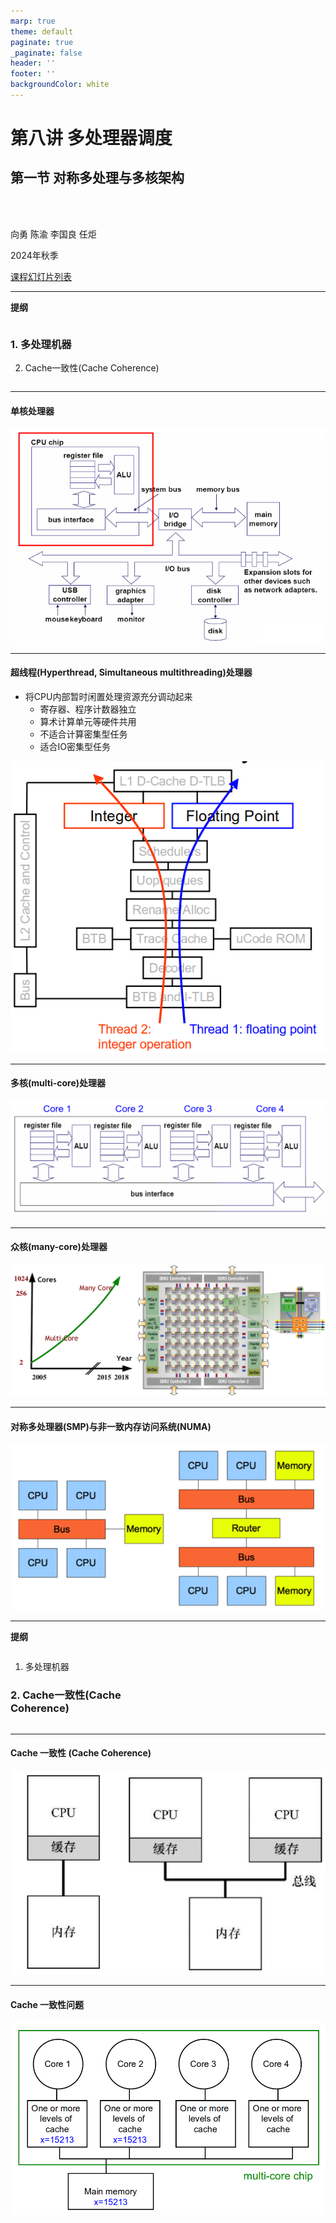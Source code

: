```yaml
---
marp: true
theme: default
paginate: true
_paginate: false
header: ''
footer: ''
backgroundColor: white
---
```


<!-- theme: gaia -->
<!-- _class: lead -->

# 第八讲 多处理器调度
## 第一节 对称多处理与多核架构

<br>
<br>

向勇 陈渝 李国良 任炬 

2024年秋季

[课程幻灯片列表](https://www.yuque.com/xyong-9fuoz/qczol5/ewvhdy3epbwbkn3n)

---

**提纲**
<style>
.container{
    display: flex;    
}
.col{
    flex: 1;
}
</style>

<div class="container">

<div class="col">

### 1. 多处理机器
2. Cache一致性(Cache Coherence)

</div>

<div class="col">

</div>

</div>

---

#### 单核处理器
![w:800](figs/single-core.png) 

---

#### 超线程(Hyperthread, Simultaneous multithreading)处理器
- 将CPU内部暂时闲置处理资源充分调动起来
  - 寄存器、程序计数器独立
  - 算术计算单元等硬件共用
  - 不适合计算密集型任务
  - 适合IO密集型任务

![bg right 80%](figs/hyperthread.png) 

---

#### 多核(multi-core)处理器
![w:1150](figs/multi-core.png) 

---

#### 众核(many-core)处理器
![w:1150](figs/many-core.png) 

---

#### 对称多处理器(SMP)与非一致内存访问系统(NUMA)
![w:1000](figs/smp-numa.png) 

---

**提纲**
<style>
.container{
    display: flex;    
}
.col{
    flex: 1;
}
</style>

<div class="container">

<div class="col">

1. 多处理机器
### 2. Cache一致性(Cache Coherence)

</div>

<div class="col">

</div>

</div>


---

#### Cache 一致性 (Cache Coherence)
![w:800](figs/cache-coherence.png) 

---

#### Cache 一致性问题
![w:900](figs/cache-coherence-problem.png)


<!-- Cache一致性问题（Cache Coherence）是多处理器计算环境中的一个关键问题，尤其是在使用共享内存系统时。在这样的系统中，多个处理器可能会同时访问相同的内存位置，而每个处理器可能有自己的缓存。如果不同处理器的缓存中存储了同一内存地址的不同副本，那么就可能出现数据不一致的情况。

Cache一致性问题的核心
多重缓存副本：
当多个处理器缓存了相同内存位置的数据时，如果一个处理器修改了该数据，其他处理器缓存的副本则会变得过时。

读写操作的可见性：
如果一个处理器修改了它的本地缓存中的数据，这种修改必须对其他处理器可见，以确保所有处理器都能看到最新的值。

操作的顺序：
在多处理器系统中，操作的执行顺序对程序的行为和输出可能有重大影响。确保所有处理器对共享内存的读取和写入操作的顺序达成一致是非常重要的。


导致Cache一致性问题的情形
并行处理更新：
如果两个或更多的处理器同时更新同一内存位置，则它们各自的缓存将包含不同的值，从而导致一致性问题。

延迟同步：
缓存更新的信息需要时间传播到所有处理器，如果在这段延迟时间内发生了对相同数据的访问，可能读取到过时的数据。 -->